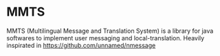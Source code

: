 # MMTS
MMTS (Multilingual Message and Translation System) is a library for java softwares to implement user messaging and local-translation. Heavily inspirated in https://github.com/unnamed/nmessage
